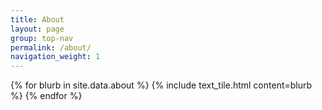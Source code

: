 ```yaml
---
title: About
layout: page
group: top-nav
permalink: /about/
navigation_weight: 1
---
```


<div id="main-container">
  {% for blurb in site.data.about %}
    {% include text_tile.html content=blurb %}
  {% endfor %}
</div>

<script>
$(document).ready(function() {
    $('#main-container').fadeIn();
});
</script>
